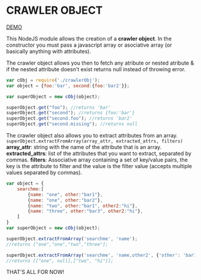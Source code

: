 # CRAWLER OBJECT

[DEMO](http://cdn.rawgit.com/pabloppp/Modular-Tests-01/master/crawler-obj/index.html)

This NodeJS module allows the creation of a **crawler object**.
In the constructor you must pass a javascript array or asociative array (or basically anything with attributes).

The crawler object allows you then to fetch any atribute or nested atribute & if the nested attribute doesn't exist returns null instead of throwing error.


```javascript
var cObj = require('./crawlerObj');
var object = {foo:'bar', second:{foo:'bar2'}};

var superObject = new cObj(object);

superObject.get("foo"); //returns 'bar'
superObject.get("second"); //returns {foo:'bar'}
superObject.get("second.foo"); //returns 'bar2'
superObject.get("second.missing"); //returns null
```

The crawler object also allows you to extract attributes from an array.
`superObject.extractFromArray(array_attr, extracted_attrs, filters)`
**array_attr**: string with the name of the attribute that is an array.
**extracted_attrs**: list of the attributes that you want to extract, separated by commas.
**filters**: Associative array containing a set of key/value pairs, the key is the attribute to filter and the value is the filter value (accepts multiple values separated by commas).

```javascript
var object = {
	searchme:[
		{name: "one", other:"bar1"},
		{name: "one", other:"bar2"},
		{name: "two", other:"bar1", other2:"hi"},
		{name: "three", other:"bar3", other2:"hi"},
	]
}
var superObject = new cObj(object);

superObject.extractFromArray('searchme', 'name'); 
//returns ["one","one","two","three"];

superObject.extractFromArray('searchme', 'name,other2', {'other': 'bar1'}); 
//returns [["one", null],["two", "hi"]];
```

THAT'S ALL FOR NOW!


